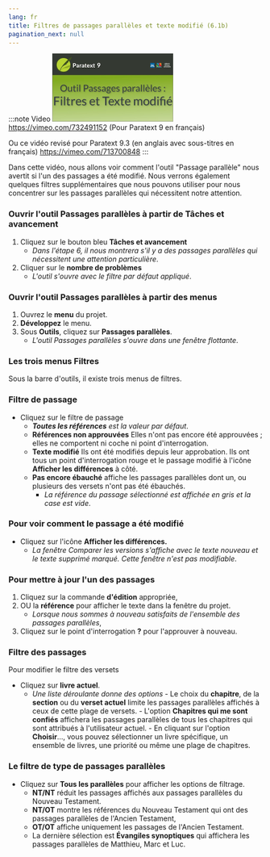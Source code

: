 ```yaml
---
lang: fr
title: Filtres de passages parallèles et texte modifié (6.1b) 
pagination_next: null
---
```


:::note Video
[![ ](../media/6.1b.png)](https://vimeo.com/732491152)  
https://vimeo.com/732491152 (Pour Paratext 9 en français)

Ou ce vidéo revisé pour Paratext 9.3 (en anglais avec sous-titres en français) 
https://vimeo.com/713700848
:::

Dans cette vidéo, nous allons voir comment l'outil "Passage parallèle" nous avertit si l'un des passages a été modifié. Nous verrons également quelques filtres supplémentaires que nous pouvons utiliser pour nous concentrer sur les passages parallèles qui nécessitent notre attention.

### Ouvrir l'outil Passages parallèles à partir de Tâches et avancement

1.  Cliquez sur le bouton bleu **Tâches et avancement**
     -  *Dans l'étape 6, il nous montrera s'il y a des passages parallèles qui nécessitent une attention particulière*.
1.  Cliquer sur le **nombre de problèmes**
     -  *L'outil s'ouvre avec le filtre par défaut appliqué*.

### Ouvrir l'outil Passages parallèles à partir des menus

1.  Ouvrez le **menu** du projet.
1.  **Développez** le menu.
1.  Sous **Outils**, cliquez sur **Passages parallèles**.
     -  *L'outil Passages parallèles s'ouvre dans une fenêtre flottante*.

### Les trois menus Filtres

Sous la barre d'outils, il existe trois menus de filtres.

### Filtre de passage

-  Cliquez sur le filtre de passage
   -  ***Toutes les références** est la valeur par défaut*.
   - **Références non approuvées**  Elles n'ont pas encore été approuvées ; elles ne comportent ni coche ni point d'interrogation.
   - **Texte modifié** Ils ont été modifiés depuis leur approbation. Ils ont tous un point d'interrogation rouge et le passage modifié à l'icône **Afficher les différences** à côté.
   -  **Pas encore ébauché**    affiche les passages parallèles dont un, ou plusieurs des versets n'ont pas été ébauchés.
      - *La référence du passage sélectionné est affichée en gris et la case est vide*.

### Pour voir comment le passage a été modifié

-  Cliquez sur l'icône **Afficher les différences.**
     -  *La fenêtre Comparer les versions s'affiche avec le texte nouveau et le texte supprimé marqué. Cette fenêtre n'est pas modifiable*.


### Pour mettre à jour l'un des passages

1.  Cliquez sur la commande **d'édition** appropriée,
1.  OU la **référence** pour afficher le texte dans la fenêtre du projet.
     -  *Lorsque nous sommes à nouveau satisfaits de l'ensemble des passages parallèles*,
1.  Cliquez sur le point d'interrogation **?** pour l'approuver à nouveau.

### Filtre des passages

Pour modifier le filtre des versets

-  Cliquez sur **livre actuel**.
     -  *Une liste déroulante donne des options*
       -  Le choix du **chapitre**, de la **section** ou du **verset actuel** limite les passages parallèles affichés à ceux de cette plage de versets.
       -  L'option **Chapitres qui me sont confiés** affichera les passages parallèles de tous les chapitres qui sont attribués à l'utilisateur actuel.
       -  En cliquant sur l'option **Choisir**…, vous pouvez sélectionner un livre spécifique, un ensemble de livres, une priorité ou même une plage de chapitres.



### Le filtre de type de passages parallèles

-  Cliquez sur **Tous les parallèles** pour afficher les options de filtrage.
    -  **NT/NT** réduit les passages affichés aux passages parallèles du Nouveau Testament.
    -  **NT/OT** montre les références du Nouveau Testament qui ont des passages parallèles de l'Ancien Testament,
    -  **OT/OT** affiche uniquement les passages de l'Ancien Testament.
    -  La dernière sélection est **Évangiles synoptiques** qui affichera les passages parallèles de Matthieu, Marc et Luc.

